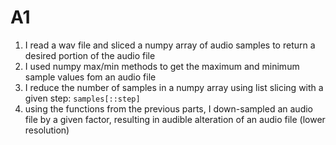 # A1

1. I read a wav file and sliced a numpy array of audio samples to return a desired portion of the audio file
1. I used numpy max/min methods to get the maximum and minimum sample values fom an audio file
1. I reduce the number of samples in a numpy array using list slicing with a given step: `samples[::step]` 
1. using the functions from the previous parts, I down-sampled an audio file by a given factor, resulting in audible alteration of an audio file (lower resolution)
